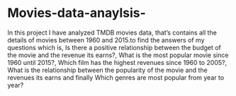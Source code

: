 # Movies-data-anaylsis-
In this project I have analyzed TMDB movies data, that’s contains all the details of movies between 1960 and 2015.to find the answers of my questions which is, Is there a positive relationship between the budget of the movie and the revenue its earns?, What is the most popular movie since 1960 until 2015?, Which film has the highest revenues since 1960 to 2005?, What is the relationship between the popularity of the movie and the revenues its earns and finally Which genres are most popular from year to year?
